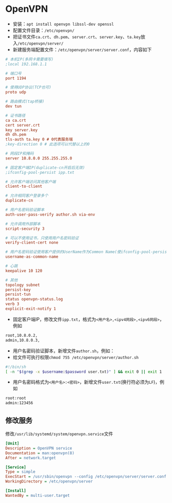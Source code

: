 # OpenVPN

- 安装：`apt install openvpn libssl-dev openssl`
- 配置文件目录：`/etc/openvpn/`
- 把证书文件`ca.crt`、`dh.pem`、`server.crt`、`server.key`、`ta.key`放入`/etc/openvpn/server/`
- 新建服务端配置文件：`/etc/openvpn/server/server.conf`，内容如下

```ini
# 本机IP(多网卡需要填写)
;local 192.168.1.1

# 端口号
port 1194

# 使用UDP协议(TCP也可)
proto udp

# 路由模式(tap桥接)
dev tun

# 证书路径
ca ca.crt
cert server.crt
key server.key
dh dh.pem
tls-auth ta.key 0 # 0代表服务端
;key-direction 0 # 此选项可以代替以上的0

# 网段IP和掩码
server 10.8.0.0 255.255.255.0

# 固定客户端IP(duplicate-cn开启后无效)
;ifconfig-pool-persist ipp.txt

# 允许客户端访问其他客户端
client-to-client

# 允许相同客户登录多个
duplicate-cn

# 用户名密码验证脚本
auth-user-pass-verify author.sh via-env

# 允许调用外部脚本
script-security 3

# 可以不使用证书，只使用用户名密码验证
verify-client-cert none

# 用户名密码验证使用客户提供的UserName作为Common Name(使ifconfig-pool-persist生效)
username-as-common-name

# 心跳
keepalive 10 120

# 其他
topology subnet
persist-key
persist-tun
status openvpn-status.log
verb 3
explicit-exit-notify 1
```

- 固定客户端IP，修改文件`ipp.txt`，格式为`<用户名>,<ipv4网段>,<ipv6网段>`，例如

```txt
root,10.8.0.2,
admin,10.8.0.3,
```

- 用户名密码验证脚本，新增文件`author.sh`，例如：
- 给文件可执行权限`chmod 755 /etc/openvpn/server/author.sh`

```sh
#!/bin/sh
[ -n "$(grep -x $username:$password user.txt)" ] && exit 0 || exit 1
```

- 用户名密码格式为`<用户名>:<密码>`，新增文件`user.txt`(换行符必须为`LF`)，例如

```txt
root:root
admin:123456
```

## 修改服务

修改`/usr/lib/systemd/system/openvpn.service`文件

```ini
[Unit]
Description = OpenVPN service
Documentation = man:openvpn(8)
After = network.target

[Service]
Type = simple
ExecStart = /usr/sbin/openvpn --config /etc/openvpn/server/server.conf
WorkingDirectory = /etc/openvpn/server

[Install]
WantedBy = multi-user.target
```
